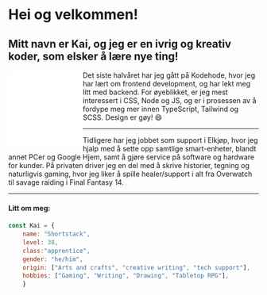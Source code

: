 <h1>Hei og velkommen!</h1>

<h2>Mitt navn er Kai, og jeg er en ivrig og kreativ koder, som elsker å lære nye ting!</h2>
<img align='left' src="svgcontainer.svg" height="150vh">
 
<p>Det siste halvåret har jeg gått på Kodehode, hvor jeg har lært om frontend development, og har lekt meg litt med backend. For øyeblikket, er jeg mest interessert i CSS, Node og JS, og er i prosessen av å fordype meg mer innen TypeScript, Tailwind og SCSS. Design er gøy! 😄</p>
<hr>
<p>Tidligere har jeg jobbet som support i Elkjøp, hvor jeg hjalp med å sette opp samtlige smart-enheter, blandt annet PCer og Google Hjem, samt å gjøre service på software og hardware for kunder. 
På privaten driver jeg en del med å skrive historier, tegning og naturligvis gaming, hvor jeg liker å spille healer/support i alt fra Overwatch til savage raiding i Final Fantasy 14.</p>
<hr>
<h4>Litt om meg:</h4>

```javascript 
const Kai = {
    name: "Shortstack",
    level: 38,
    class:"apprentice",
    gender: "he/him",
    origin: ["Arts and crafts", "creative writing", "tech support"],
    hobbies: ["Gaming", "Writing", "Drawing", "Tabletop RPG"],
    }
    
